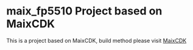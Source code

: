 maix_fp5510 Project based on MaixCDK
====

This is a project based on MaixCDK, build method please visit [MaixCDK](https://github.com/sipeed/MaixCDK)

